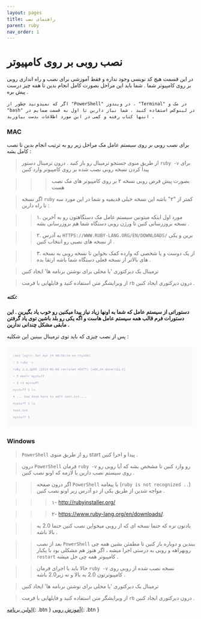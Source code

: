 ```yaml
---
layout: pages
title: راهنمای نصب
parent: ruby
nav_order: 1
---
```


# نصب روبی بر روی کامپیوتر

در این قسمت هیچ کد نویسی وجود نداره و فقط آموزشی برای نصب و راه اندازی روبی بر روی کامپیوتر شما . شما باید این مراحل بصورت کامل انجام بدین تا همه چیز درست پیش بره .

`اگر که نمیدونید چطور از ‍‍"PowerShell" در ویندوز ، "Terminal" در مک و "bash" در لینوکس استفاده کنید ، شما نیاز دارین تا اول به قسمت ضمایم در انتها کتاب رفته و کمی در این مورد اطلاعات بدست بیاورید . `


### **MAC**

برای نصب روبی بر روی سیستم عامل مک  مراحل زیر رو به ترتیب انجام بدین  تا نصب کامل بشه :

>از طریق منوی جستجو ترمینال رو باز کنید .
>درون ترمینال دستور `ruby -v` برای پیدا کردن نسخه روبی نصب شده بر روی کامپیوتر وارد کنین

>>>بصورت پیش فرض روبی  نسخه ۲ بر روی کامپیوتر های مک نصب هست

>اگر نسخه ‍‍`ruby` کمتر از "۲" باشه این نسخه خیلی قدیمیه و شما در این مورد سه تا راه دارین :

>> ۱. مورد اول اینکه میتونین سیستم عامل مک دستگاهتون رو به آخرین نسخه بروزرسانی کنین تا ورژن روبی دستگاه شما هم بروزرسانی بشه .

>> ۲. به آدرس `HTTPS://WWW.RUBY-LANG.ORG/EN/DOWNLOADS/` برین و یکی از نسخه های نصبی رو انتخاب کنین .

>> ۳. از یک دوست و یا شخصی که وارده کمک بخواین تا نسخه روبی به نسخه های بالاتر از نسخه فعلی دستگاه شما باشه ارتقا بده .

> ترمینال یک دیرکتوری 'یا محلی برای نوشتن برنامه ها' ایجاد کنین

> از ویرایشگر متن استفاده کنید و فایلهایی با فرمت `rb` درون دیرکتوری ایجاد کنین .

##### نکته:

**دستوراتی از سیستم عامل که شما به اونها زیاد نیاز پیدا میکنین رو خوب یاد بگیرین . این دستورات  فرم قالب همه سیستم عامل هاست و اگه یکی رو بلد باشین توی یاد گرفتن مابقی مشکل چندانی ندارین .**


پس از نصب چیزی که باید توی ترمینال ببینین این شکلیه :


![](/assets/images/macinstall.png)



### **Windows**

> ‍`PowerShell` رو از طریق منوی start پیدا و احرا کنین .

>درون `PowerShell‍` فرمان `ruby -v` رو وارد کنین تا مشخص بشه که آیا روبی رو روی سیستم نصب دارین یا لازمه که اونو  نصب کنین .

>> اگر درون صفحه  `PowerShell` با پیغامه (`ruby is not recognized ..`) مواجه شدین از طریق یکی از دو آدرس زیر اونو نصب کنین .

>>> ۱- http://rubyinstaller.org/

>>> ۲- https://www.ruby-lang.org/en/downloads/.

>>یادتون نره که حتما نسخه ای که از روبی  میخواین نصب کنین حتما  2.0 به بالا باشه .

>> بعد از نصب `PowerShell` ببندین و دوباره باز کنین تا مطمئن بشین همه چی روبهراهه و روبی به درستی اجرا میشه ، اگر هنوز هم مشکلی بود با یکبار `restart` کامپیوتر همه چی حل میشه .

>>حالا باید با اجرای فرمان `ruby -v` نسخه نصب شده از روبی روی کامپیوترتون 2.0 به بالا و نه زیر2.0 باشه .

> ترمینال یک دیرکتوری 'یا محلی برای نوشتن برنامه ها' ایجاد کنین

> از ویرایشگر متن استفاده کنید و فایلهایی با فرمت `rb` درون دیرکتوری ایجاد کنین .





































[اولین برنامه](http://rubyzone.ir/docs/ruby/a_good_first_program){: .btn }
[آموزش روبی](http://rubyzone.ir/docs/ruby/){: .btn }










<!-- # Typography
{:.no_toc}

## Table of contents
{: .no_toc .text-delta }

1. TOC
{:toc}

---

## Font stack

By default, Just the Docs uses a native system font stack for sans-serif fonts:

```scss
-apple-system, BlinkMacSystemFont, "helvetica neue", helvetica, roboto, noto, "segoe ui", arial, sans-serif
```

ABCDEFGHIJKLMNOPQRSTUVWXYZ  
abcdefghijklmnopqrstuvwxyz
{: .fs-5 .ls-10 .code-example }

For monospace type, like code snippets or the pre `<pre>` element, Just the Docs uses a native system font stack for monospace fonts:

```scss
"SFMono-Regular", Menlo, Consolas, Monospace
```

ABCDEFGHIJKLMNOPQRSTUVWXYZ  
abcdefghijklmnopqrstuvwxyz
{: .fs-5 .ls-10 .text-mono .code-example }

---

## Responsive type scale

Just the docs uses a responsive type scale that shifts depending on the viewport size. Common elements text elements rendered from markdown use a

| Selector              | Small screen size `font-size`    | Large screen size `font-size` |
|:----------------------|:---------------------------------|:------------------------------|
| `h1`, `.text-alpha`   | 32px                             | 36px                          |
| `h2`, `.text-beta`    | 18px                             | 24px                          |
| `h3`, `.text-gamma`   | 16px                             | 18px                          |
| `h4`, `.text-delta`   | 14px                             | 16px                          |
| `h5`, `.text-epsilon` | 16px                             | 18px                          |
| `h6`, `.text-zeta  `   | 18px                             | 24px                          |
| `body`                | 14px                             | 16px                          |

---

## Headings

Headings are rendered like this:

<div class="code-example">
<h1>Heading 1</h1>
<h2>Heading 2</h2>
<h3>Heading 3</h3>
<h4>Heading 4</h4>
<h5>Heading 5</h5>
<h6>Heading 6</h6>
</div>
```markdown
# Heading 1
## Heading 2
### Heading 3
#### Heading 4
##### Heading 5
###### Heading 6
```

---

## Body text

Default body text is rendered like this:

<div class="code-example" markdown="1">
Lorem ipsum dolor sit amet, consectetur adipisicing elit, sed do eiusmod tempor incididunt ut labore et dolore magna aliqua. Ut enim ad minim veniam, quis nostrud exercitation ullamco laboris nisi ut aliquip ex ea commodo consequat. Duis aute irure dolor in reprehenderit in voluptate velit esse cillum dolore eu fugiat nulla pariatur. Excepteur sint occaecat cupidatat non proident, sunt in culpa qui officia deserunt mollit anim id est laborum.
</div>
```markdown
Lorem ipsum dolor sit amet, consectetur adipisicing elit, sed do eiusmod tempor incididunt ut labore et dolore magna aliqua. Ut enim ad minim veniam, quis nostrud exercitation ullamco laboris nisi ut aliquip ex ea commodo consequat. Duis aute irure dolor in reprehenderit in voluptate velit esse cillum dolore eu fugiat nulla pariatur. Excepteur sint occaecat cupidatat non proident, sunt in culpa qui officia deserunt mollit anim id est laborum.
```

---

## Inline elements

<div class="code-example" markdown="1">
Text can be **bold**, _italic_, or ~~strikethrough~~.

[Link to another page](another-page).
</div>
```markdown
Text can be **bold**, _italic_, or ~~strikethrough~~.

[Link to another page](another-page).
```

---

## Typographic ror

There are a number of specific typographic CSS classes that allow you to do override default styling for font size, font-weight, line height, and capitalization.

[View typography ror]({{ site.baseurl }}{% link docs/ror/ror.md %}#typography){: .btn .btn-outline } -->
